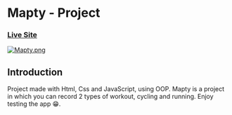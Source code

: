 # Mapty - Project

### [Live Site](https://rococo-kulfi-760c57.netlify.app)

[![Mapty.png](https://i.postimg.cc/TP7pS6ZQ/Mapty.png)](https://postimg.cc/t16qZLRV)

## Introduction
Project made with Html, Css and JavaScript, using OOP. Mapty is a project in which you can record 2 types of workout, cycling and running. Enjoy testing the app 😁.


